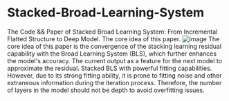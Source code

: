 # Stacked-Broad-Learning-System
The Code &amp;&amp; Paper of Stacked Broad Learning System: From Incremental Flatted Structure to Deep Model.
The core idea of this paper.
![image](https://github.com/ssvart/Stacked-Broad-Learning-System/assets/67157248/5da432d6-8aa9-4882-8cd9-64c6817418c4)
The core idea of this paper is the convergence of the stacking learning residual capability with the Broad Learning System (BLS), which further enhances the model's accuracy.
The current output as a feature for the next model to approximate the residual.
Stacked BLS with powerful fitting capabilities. However, due to its strong fitting ability, it is prone to fitting noise and other extraneous information during the iteration process. Therefore, the number of layers in the model should not be depth to avoid overfitting issues.
